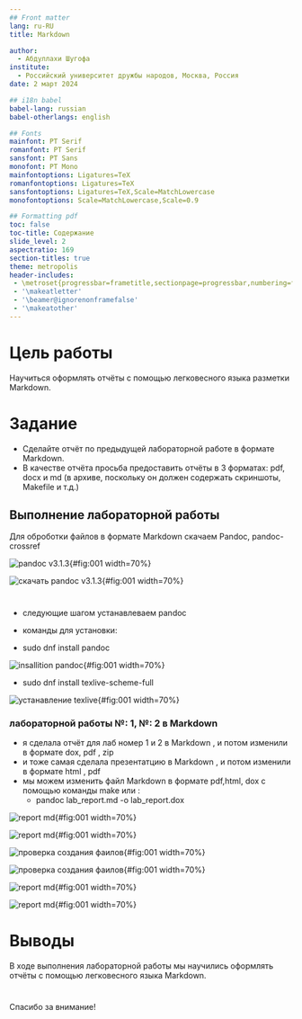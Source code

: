 ```yaml
---
## Front matter
lang: ru-RU
title: Markdown

author:
  - Абдуллахи Шугофа
institute:
  - Российский университет дружбы народов, Москва, Россия
date: 2 март 2024

## i18n babel
babel-lang: russian
babel-otherlangs: english

## Fonts
mainfont: PT Serif
romanfont: PT Serif
sansfont: PT Sans
monofont: PT Mono
mainfontoptions: Ligatures=TeX
romanfontoptions: Ligatures=TeX
sansfontoptions: Ligatures=TeX,Scale=MatchLowercase
monofontoptions: Scale=MatchLowercase,Scale=0.9

## Formatting pdf
toc: false
toc-title: Содержание
slide_level: 2
aspectratio: 169
section-titles: true
theme: metropolis
header-includes:
 - \metroset{progressbar=frametitle,sectionpage=progressbar,numbering=fraction}
 - '\makeatletter'
 - '\beamer@ignorenonframefalse'
 - '\makeatother'
---
```


# Цель работы

Научиться оформлять отчёты с помощью легковесного языка разметки Markdown.

# Задание

- Сделайте отчёт по предыдущей лабораторной работе в формате Markdown.
- В качестве отчёта просьба предоставить отчёты в 3 форматах: pdf, docx и md (в архиве,
поскольку он должен содержать скриншоты, Makefile и т.д.)

## Выполнение  лабораторной работы

Для оброботки файлов в формате Markdown скачаем Pandoc, pandoc-crossref

![pandoc v3.1.3](image/2.jpg){#fig:001 width=70%}

![cкачать pandoc v3.1.3](image/3.jpg){#fig:001 width=70%}

#
- следующие шагом устанавлеваем pandoc

- команды для установки:
 - sudo dnf install pandoc

![insallition pandoc](image/1.jpg){#fig:001 width=70%}

 - sudo dnf install texlive-scheme-full

![устанавление texlive](image/5.jpg){#fig:001 width=70%}

### лабораторной работы №: 1,  №: 2 в Markdown

- я сделала отчёт для лаб номер 1 и 2 в Markdown , и потом изменили в формате dox, pdf , zip
- и тоже самая сделала презентатцию в Markdown , и потом изменили в формате html , pdf
 - мы можем изменить файл Маrkdown в формате pdf,html, dox с помощью команды make или :
   - pandoc lab_report.md -o lab_report.dox

![report md](image/6.jpg){#fig:001 width=70%}

![report md](image/7.jpg){#fig:001 width=70%}

![проверка создания фаилов](image/8.jpg){#fig:001 width=70%}

![проверка создания фаилов](image/9.jpg){#fig:001 width=70%}

![report md](image/10.jpg){#fig:001 width=70%}

![report md](image/11.jpg){#fig:001 width=70%}

# Выводы


В ходе выполнения лабораторной работы мы научились оформлять отчёты с помощью легковесного языка Markdown.
# 
Спасибо за внимание!
